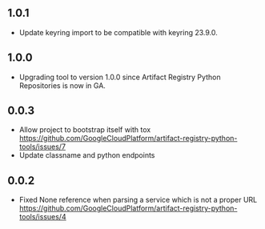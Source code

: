 1.0.1
---
* Update keyring import to be compatible with keyring 23.9.0. 

1.0.0
---
* Upgrading tool to version 1.0.0 since Artifact Registry Python Repositories is now in GA. 

0.0.3
---

* Allow project to bootstrap itself with tox
  https://github.com/GoogleCloudPlatform/artifact-registry-python-tools/issues/7
* Update classname and python endpoints

0.0.2
---

* Fixed None reference when parsing a service which is not a proper URL
  https://github.com/GoogleCloudPlatform/artifact-registry-python-tools/issues/4
